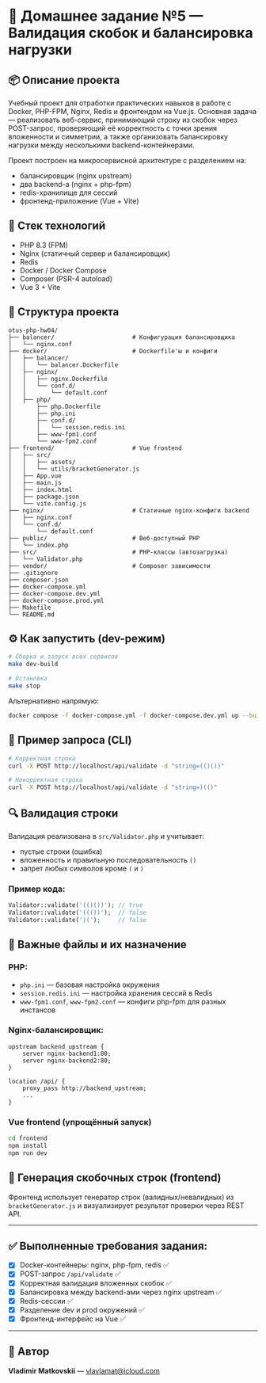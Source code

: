 # 🧹 Домашнее задание №5 — Валидация скобок и балансировка нагрузки

## 📦 Описание проекта

Учебный проект для отработки практических навыков в работе с Docker, PHP-FPM, Nginx, Redis и фронтендом на Vue.js. Основная задача — реализовать веб-сервис, принимающий строку из скобок через POST-запрос, проверяющий её корректность с точки зрения вложенности и симметрии, а также организовать балансировку нагрузки между несколькими backend-контейнерами.

Проект построен на микросервисной архитектуре с разделением на:

* балансировщик (nginx upstream)
* два backend-а (nginx + php-fpm)
* redis-хранилище для сессий
* фронтенд-приложение (Vue + Vite)

## 🧱 Стек технологий

* PHP 8.3 (FPM)
* Nginx (статичный сервер и балансировщик)
* Redis
* Docker / Docker Compose
* Composer (PSR-4 autoload)
* Vue 3 + Vite

## 📁 Структура проекта

```
otus-php-hw04/
├── balancer/                      # Конфигурация балансировщика
│   └── nginx.conf
├── docker/                        # Dockerfile'ы и конфиги
│   ├── balancer/
│   │   └── balancer.Dockerfile
│   ├── nginx/
│   │   ├── nginx.Dockerfile
│   │   └── conf.d/
│   │       └── default.conf
│   ├── php/
│       ├── php.Dockerfile
│       ├── php.ini
│       ├── conf.d/
│       │   └── session.redis.ini
│       ├── www-fpm1.conf
│       └── www-fpm2.conf
├── frontend/                      # Vue frontend
│   ├── src/
│   │   ├── assets/
│   │   └── utils/bracketGenerator.js
│   ├── App.vue
│   ├── main.js
│   ├── index.html
│   ├── package.json
│   └── vite.config.js
├── nginx/                         # Статичные nginx-конфиги backend
│   ├── nginx.conf
│   └── conf.d/
│       └── default.conf
├── public/                        # Веб-доступный PHP
│   └── index.php
├── src/                           # PHP-классы (автозагрузка)
│   └── Validator.php
├── vendor/                        # Composer зависимости
├── .gitignore
├── composer.json
├── docker-compose.yml
├── docker-compose.dev.yml
├── docker-compose.prod.yml
├── Makefile
└── README.md
```

## ⚙️ Как запустить (dev-режим)

```bash
# Сборка и запуск всех сервисов
make dev-build

# Остановка
make stop
```

Альтернативно напрямую:

```bash
docker compose -f docker-compose.yml -f docker-compose.dev.yml up --build -d
```

## 📨 Пример запроса (CLI)

```bash
# Корректная строка
curl -X POST http://localhost/api/validate -d "string=(()())"

# Некорректная строка
curl -X POST http://localhost/api/validate -d "string=)(()"
```

## 🔍 Валидация строки

Валидация реализована в `src/Validator.php` и учитывает:

* пустые строки (ошибка)
* вложенность и правильную последовательность `()`
* запрет любых символов кроме `(` и `)`

### Пример кода:

```php
Validator::validate('(()())'); // true
Validator::validate('((())');  // false
Validator::validate(')(');     // false
```

## 🧠 Важные файлы и их назначение

### PHP:

* `php.ini` — базовая настройка окружения
* `session.redis.ini` — настройка хранения сессий в Redis
* `www-fpm1.conf`, `www-fpm2.conf` — конфиги php-fpm для разных инстансов

### Nginx-балансировщик:

```nginx
upstream backend_upstream {
    server nginx-backend1:80;
    server nginx-backend2:80;
}

location /api/ {
    proxy_pass http://backend_upstream;
    ...
}
```

### Vue frontend (упрощённый запуск)

```bash
cd frontend
npm install
npm run dev
```

## 🧪 Генерация скобочных строк (frontend)

Фронтенд использует генератор строк (валидных/невалидных) из `bracketGenerator.js` и визуализирует результат проверки через REST API.

---

## ✅ Выполненные требования задания:

* [x] Docker-контейнеры: nginx, php-fpm, redis ✅
* [x] POST-запрос `/api/validate` ✅
* [x] Корректная валидация вложенных скобок ✅
* [x] Балансировка между backend-ами через nginx upstream ✅
* [x] Redis-сессии ✅
* [x] Разделение dev и prod окружений ✅
* [x] Фронтенд-интерфейс на Vue ✅

---

## 📮 Автор

**Vladimir Matkovskii** — [vlavlamat@icloud.com](mailto:vlavlamat@icloud.com)
